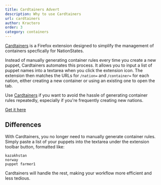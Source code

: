 ```yaml
---
title: Cardtainers Advert
description: Why to use Cardtainers
url: cardtainers
author: Kractero
order: 3
category: containers
---
```


[Cardtainers](https://addons.mozilla.org/en-US/firefox/addon/cardtainers/) is a Firefox extension designed to simplify the management of containers specfically for NationStates.

Instead of manually generating container rules every time you create a new puppet, Cardtainers automates this process. It allows you to input a list of puppet names into a textarea when you click the extension icon. The extension then matches the URLs for `/nation=` and `/container=` for each nation, either creating a new container or using an existing one to open the tab.

Use [Cardtainers](https://addons.mozilla.org/en-US/firefox/addon/cardtainers/) if you want to avoid the hassle of generating container rules repeatedly, especially if you're frequently creating new nations.

[Get it here](https://addons.mozilla.org/en-US/firefox/addon/cardtainers/)

## Differences

With Cardtainers, you no longer need to manually generate container rules. Simply paste a list of your puppets into the textarea under the extension toolbar button, formatted like:

```plaintext
kazakhstan
norway
puppet farmer1
```

Cardtainers will handle the rest, making your workflow more efficient and less tedious.
